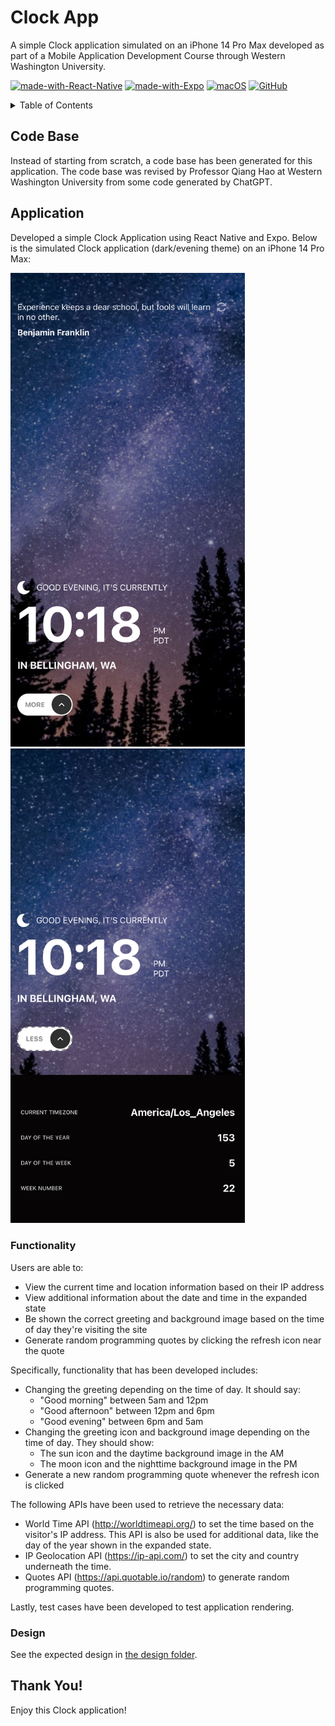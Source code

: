 # Clock App
A simple Clock application simulated on an iPhone 14 Pro Max developed as part of a Mobile Application Development Course through Western Washington University.

[![made-with-React-Native](https://img.shields.io/badge/Made%20with-React%20Native-1f425f.svg)](https://reactnative.dev/) [![made-with-Expo](https://img.shields.io/badge/Made%20with-Expo-1f425f.svg)](https://expo.dev/) [![macOS](https://img.shields.io/badge/os-macOS-green.svg)](https://img.shields.io/badge/os-macOS-green.svg) [![GitHub](https://badgen.net/badge/icon/github?icon=github&label)](https://github.com/sammurraytuesta)

<!-- TABLE OF CONTENTS -->
<details>
  <summary>Table of Contents</summary>
  <ol>
    <li><a href="#Code-Base">Code Base</a></li>
    <li><a href="#Application">Application</a></li>
    <ul>
        <li><a href="#Functionality">Functionality</a></li>
        <li><a href="#Design">Design</a></li>
    </ul>
    <li><a href="#Thank-You">Thank You!</a></li>
  </ol>
</details>

## Code Base

Instead of starting from scratch, a code base has been generated for this application. The code base was revised by Professor Qiang Hao at Western Washington University from some code generated by ChatGPT.

## Application
Developed a simple Clock Application using React Native and Expo. Below is the simulated Clock application (dark/evening theme) on an iPhone 14 Pro Max:

<img width="375px" src="./design/simulated-app-dark-more.png"/>
<img width="375px" src="./design/simulated-app-dark-less.png"/>

### Functionality

Users are able to:

* View the current time and location information based on their IP address
* View additional information about the date and time in the expanded state
* Be shown the correct greeting and background image based on the time of day they're visiting the site
* Generate random programming quotes by clicking the refresh icon near the quote

Specifically, functionality that has been developed includes:

* Changing the greeting depending on the time of day. It should say:
  - "Good morning" between 5am and 12pm
  - "Good afternoon" between 12pm and 6pm
  - "Good evening" between 6pm and 5am
* Changing the greeting icon and background image depending on the time of day. They should show:
  - The sun icon and the daytime background image in the AM
  - The moon icon and the nighttime background image in the PM
* Generate a new random programming quote whenever the refresh icon is clicked

The following APIs have been used to retrieve the necessary data:

* World Time API (http://worldtimeapi.org/) to set the time based on the visitor's IP address. This API is also be used for additional data, like the day of the year shown in the expanded state.
* IP Geolocation API (https://ip-api.com/) to set the city and country underneath the time.
* Quotes API (https://api.quotable.io/random) to generate random programming quotes.

Lastly, test cases have been developed to test application rendering.

### Design

See the expected design in [the design folder](./design/).

## Thank You!
Enjoy this Clock application!
